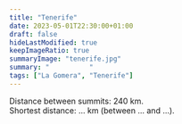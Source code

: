 ```yaml
---
title: "Tenerife"
date: 2023-05-01T22:30:00+01:00
draft: false
hideLastModified: true
keepImageRatio: true
summaryImage: "tenerife.jpg"
summary: "          "
tags: ["La Gomera", "Tenerife"]
---
```



Distance between summits: 240 km.    
Shortest distance: ... km (between ... and ...).